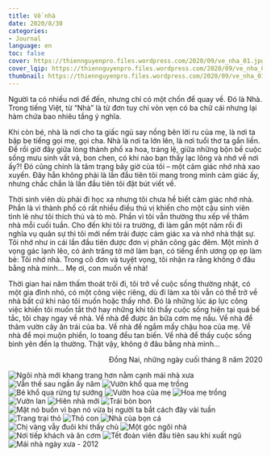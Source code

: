 ```yaml
---
title: Về nhà
date: 2020/8/30
categories:
- Journal
language: en
toc: false
cover: https://thiennguyenpro.files.wordpress.com/2020/09/ve_nha_01.jpg?w=800
cover_lqip: https://thiennguyenpro.files.wordpress.com/2020/09/ve_nha_01.jpg?w=300
thumbnail: https://thiennguyenpro.files.wordpress.com/2020/09/ve_nha_01.jpg?w=300
---
```

Người ta có nhiều nơi để đến, nhưng chỉ có một chốn để quay về. Đó là Nhà. Trong tiếng Việt, từ “Nhà” là từ đơn tuy chỉ vỏn vẹn có ba chữ cái nhưng lại hàm chứa bao nhiêu tầng ý nghĩa. 

<!-- more -->

Khi còn bé, nhà là nơi cho ta giấc ngủ say nồng bên lời ru của mẹ, là nơi ta bập bẹ tiếng gọi mẹ, gọi cha. Nhà là nơi ta lớn lên, là nơi tuổi thơ ta gắn liền. Để rồi giờ đây giữa lòng thành phố xa hoa, tráng lệ, giữa những bộn bề cuộc sống mưu sinh vất vả, bon chen, có khi nào bạn thấy lạc lõng và nhớ về nơi ấy?! Đó cũng chính là tâm trạng bây giờ của tôi – một cảm giác nhớ nhà xao xuyến. Đây hẳn không phải là lần đầu tiên tôi mang trong mình cảm giác ấy, nhưng chắc chắn là lần đầu tiên tôi đặt bút viết về.

Thời sinh viên dù phải đi học xa nhưng tôi chưa hề biết cảm giác nhớ nhà. Phần là vì thành phố có rất nhiều điều thú vị khiến cho một cậu sinh viên tỉnh lẻ như tôi thích thú và tò mò. Phần vì tôi vẫn thường thu xếp về thăm nhà mỗi cuối tuần. Cho đến khi tôi ra trường, đi làm gần một năm rồi đi nghĩa vụ quân sự thì tôi mới nếm trải được cảm giác xa và nhớ nhà thật sự. Tôi nhớ như in cái lần đầu tiên được đơn vị phân công gác đêm. Một mình ở vọng gác lạnh lẽo, có ánh trăng tờ mờ làm bạn, có tiếng ểnh ương ọp ẹp làm bè: Tôi nhớ nhà. Trong cô đơn và tuyệt vọng, tôi nhận ra rằng không ở đâu bằng nhà mình… Mẹ ơi, con muốn về nhà!

Thời gian hai năm thấm thoát trôi đi, tôi trở về cuộc sống thường nhật, có một gia đình nhỏ, có một công việc riêng, dù đi làm xa tôi vẫn có thể trở về nhà bất cứ khi nào tôi muốn hoặc thấy nhớ. Đó là những lúc áp lực công việc khiến tôi muốn tắt thở hay những khi tôi thấy cuộc sống hiện tại quá bế tắc, tôi chạy ngay về nhà. Về nhà để được ăn bữa cơm mẹ nấu. Về nhà để thăm vườn cây ăn trái của ba. Về nhà để ngắm mấy chậu hoa của mẹ. Về nhà để mọi muộn phiền, lo toang đều tan biến. Về nhà để thấy cuộc sống bình yên đến lạ thường.
Thật vậy, không ở đâu bằng nhà mình…

<p style='text-align: right;'> Đồng Nai, những ngày cuối tháng 8 năm 2020 </p>

<div class="justified-gallery">

![Ngôi nhà mới khang trang hơn nằm cạnh mái nhà xưa](https://thiennguyenpro.files.wordpress.com/2020/09/ve_nha_01.jpg?w=800)
![Vẫn thế sau ngần ấy năm](https://thiennguyenpro.files.wordpress.com/2020/09/ve_nha_02.jpg?w=800)
![Vườn khổ qua mẹ trồng](https://thiennguyenpro.files.wordpress.com/2020/09/ve_nha_03.jpg?w=800)
![Bé khổ qua rừng tự sướng](https://thiennguyenpro.files.wordpress.com/2020/09/ve_nha_04.jpg?w=800)
![Vườn hoa của mẹ](https://thiennguyenpro.files.wordpress.com/2020/09/ve_nha_05.jpg?w=800)
![Hoa mẹ trồng](https://thiennguyenpro.files.wordpress.com/2020/09/ve_nha_06.jpg?w=800)
![Vườn lan](https://thiennguyenpro.files.wordpress.com/2020/09/ve_nha_07.jpg?w=800)
![Hiên nhà mới](https://thiennguyenpro.files.wordpress.com/2020/09/ve_nha_08.jpg?w=800)
![Trái bòn bon](https://thiennguyenpro.files.wordpress.com/2020/09/ve_nha_09.jpg?w=800)
![Mặt nó buồn vì bạn nó vừa bị người ta bắt cách đây vài tuần](https://thiennguyenpro.files.wordpress.com/2020/09/ve_nha_10.jpg?w=800)
![Trang trại thỏ](https://thiennguyenpro.files.wordpress.com/2020/09/ve_nha_11.jpg?w=800)
![Thỏ con](https://thiennguyenpro.files.wordpress.com/2020/09/ve_nha_12.jpg?w=800)
![Nhà của bọn cá](https://thiennguyenpro.files.wordpress.com/2020/09/ve_nha_13.jpg?w=800)
![Chị vàng vẫy đuôi khi thấy chủ](https://thiennguyenpro.files.wordpress.com/2020/09/ve_nha_14.jpg?w=800)
![Một góc ngôi nhà](https://thiennguyenpro.files.wordpress.com/2020/09/ve_nha_15.jpg?w=800)
![Nơi tiếp khách và ăn cơm](https://thiennguyenpro.files.wordpress.com/2020/09/ve_nha_16.jpg?w=800)
![Tết đoàn viên đầu tiên sau khi xuất ngũ](https://thiennguyenpro.files.wordpress.com/2020/09/ve_nha_17.jpg?w=800)
![Mái nhà ngày xưa - 2012](https://thiennguyenpro.files.wordpress.com/2020/09/ve_nha_18.jpg?w=800)

</div>



